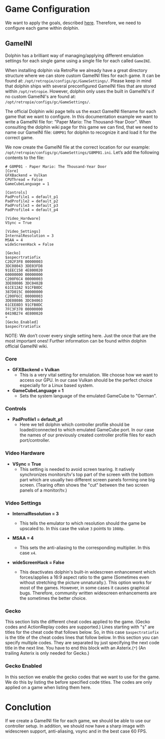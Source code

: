 # Game Configuration
We want to apply the goals, described [here](/docs/0%20-%20Introduction%20and%20Goals.md). Therefore, we need to configure each game within dolphin.

## GameINI
Dolphin has a brilliant way of managing/applying different emulation settings for each single game using a single file for each called `GameINI`. 

When installing dolphin via RetroPie we already have a great directory structure where we can store custom GameINI files for each game. It can be found at: `/opt/retropie/configs/gc/GameSettings/`. Please keep in mind that dolphin ships with several preconfigured GameINI files that are stored within `/opt/retropie`. However, dolphin only uses the built in GameINI's if no custom GameINI's are found at: `/opt/retropie/configs/gc/GameSettings/`.

The official Dolphin wiki page tells us the exact GameINI filename for each game that we want to configure. In this documentation example we want to write a GameINI file for: "Paper Mario: The Thousand-Year Door". When consulting the dolphin wiki page for this game we can find, that we need to name our GameINI file: `G8MP01` for dolphin to recognize it and load it for the correct game. 

We now create the GameINI file at the correct location for our example: `/opt/retropie/configs/gc/GameSettings/G8MP01.ini`. Let’s add the following contents to the file:
```
# G8MP01 - Paper Mario: The Thousand-Year Door
[Core]
GFXBackend = Vulkan
CPUThread = False
GameCubeLanguage = 1

[Controls]
PadProfile1 = default_p1
PadProfile2 = default_p2
PadProfile3 = default_p3
PadProfile4 = default_p4

[Video_Hardware]
VSync = True

[Video_Settings]
InternalResolution = 3
MSAA = 4
wideScreenHack = False

[Gecko]
$aspecrtratiofix
C202F3F8 00000003
3DC08043 3DE03FD8
91EEC158 4E800020
60000000 00000000
C200F6C4 00000003
3DE08086 3DC0402B
61CE12A2 91CFB0DC
387D015C 00000000
C200F6CC 00000003
3DE08086 3DC04063
61CEE8D3 91CFB0DC
7FC3F378 00000000
0419B274 4E800020
*
[Gecko_Enabled]
$aspecrtratiofix
```
NOTE: We don’t cover every single setting here. Just the once that are the most important ones! Further information can be found within dolphin official GameINI wiki.

### Core
- **GFXBackend = Vulkan**
    - This is a very vital setting for emulation. We choose how we want to access our GPU. In our case Vulkan should be the perfect choice especially for a Linux based system.
- **GameCubeLanguage = 1**
    - Sets the system language of the emulated GameCube to "German".

### Controls
- **PadProfile1 = default_p1**
    - Here we tell dolphin which controller profile should be loaded/connected to which emulated GameCube port. In our case the names of our previously created controller profile files for each port/controller.

### Video Hardware
- **VSync = True**
    - This setting is needed to avoid screen tearing. It natively synchronizes monitors/tv's top part of the screen with the bottom part which are usually two different screen panels forming one big screen. (Tearing often shows the "cut" between the two screen panels of a monitor/tv.)

### Video Settings
- **InternalResolution = 3**
    - This tells the emulator to which resolution should the game be upscaled to. In this case the value `3` points to `1080p`.

- **MSAA = 4**
    - This sets the anti-aliasing to the corresponding multiplier. In this case `x4`.

- **wideScreenHack = False**
    - This deactivates dolphin's built-in widescreen enhancement which forces/applies a 16:9 aspect ratio to the game (Sometimes even without stretching the picture unnaturally.). This option works for most of the games. However, in some cases it causes graphical bugs. Therefore, community written widescreen enhancements are the sometimes the better choice.

### Gecko
This section lists the different cheat codes applied to the game. (Gecko codes and ActionReplay codes are supported.) Lines starting with "`$`" are titles for the cheat code that follows below. So, in this case `$aspectratiofix` is the title of the cheat codes lines that follow below. In this section you can specify multiple codes. They are separated by just specifying the next code title in the next line. You have to end this block with an Asterix.(`*`) (An trailing Asterix is only needed for Gecko.)

### Gecko Enabled
In this section we enable the gecko codes that we want to use for the game. We do this by listing the before specified code titles. The codes are only applied on a game when listing them here.

# Conclution
If we create a GameINI file for each game, we should be able to use our controller setup. In addition, we should now have a sharp image with widescreen support, anti-aliasing, vsync and in the best case 60 FPS.
